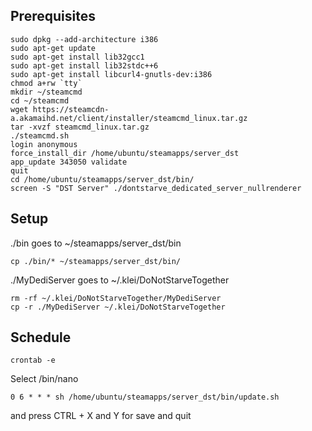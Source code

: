 ## Prerequisites
    sudo dpkg --add-architecture i386
    sudo apt-get update
    sudo apt-get install lib32gcc1
    sudo apt-get install lib32stdc++6
    sudo apt-get install libcurl4-gnutls-dev:i386
    chmod a+rw `tty`
    mkdir ~/steamcmd
    cd ~/steamcmd
    wget https://steamcdn-a.akamaihd.net/client/installer/steamcmd_linux.tar.gz
    tar -xvzf steamcmd_linux.tar.gz
    ./steamcmd.sh
    login anonymous
    force_install_dir /home/ubuntu/steamapps/server_dst
    app_update 343050 validate
    quit
    cd /home/ubuntu/steamapps/server_dst/bin/
    screen -S "DST Server" ./dontstarve_dedicated_server_nullrenderer

## Setup
./bin goes to ~/steamapps/server_dst/bin

    cp ./bin/* ~/steamapps/server_dst/bin/

./MyDediServer goes to ~/.klei/DoNotStarveTogether

    rm -rf ~/.klei/DoNotStarveTogether/MyDediServer
    cp -r ./MyDediServer ~/.klei/DoNotStarveTogether

## Schedule
    crontab -e

Select /bin/nano

    0 6 * * * sh /home/ubuntu/steamapps/server_dst/bin/update.sh

and press CTRL + X and Y for save and quit 
